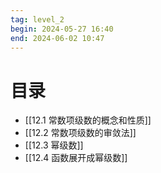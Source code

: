 ```yaml
---
tag: level_2
begin: 2024-05-27 16:40
end: 2024-06-02 10:47
---
```

# 目录

- [[12.1 常数项级数的概念和性质]]
- [[12.2 常数项级数的审敛法]]
- [[12.3 幂级数]]
- [[12.4 函数展开成幂级数]]